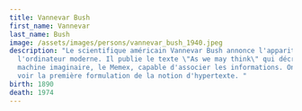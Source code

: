 ```yaml
---
title: Vannevar Bush
first_name: Vannevar
last_name: Bush
image: /assets/images/persons/vannevar_bush_1940.jpeg
description: "Le scientifique américain Vannevar Bush annonce l'apparition de
  l'ordinateur moderne. Il publie le texte \"As we may think\" qui décrit une
  machine imaginaire, le Memex, capable d'associer les informations. On peut y
  voir la première formulation de la notion d'hypertexte. "
birth: 1890
death: 1974
---
```

